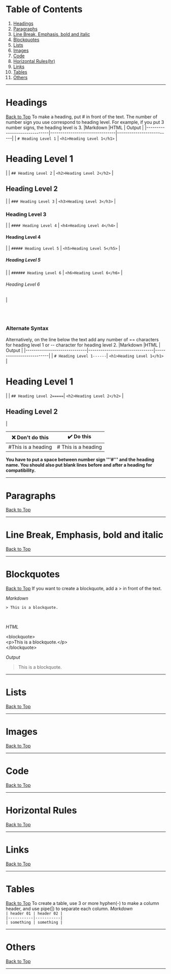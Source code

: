 # Table of Contents <a id="top"></a>
1. [Headings](#headings)
2. [Paragraphs](#paragraphs)
3. [Line Break, Emphasis, bold and italic](#LbEBI)
4. [Blockquotes](#blockquotes)
5. [Lists](#lists)
6. [Images](#images)
7. [Code](#code)
8. [Horizontal Rules(hr)](#hr)
9. [Links](#links)
10. [Tables](#tables)
11. [Others](#others)

*****

# Headings <a id="headings"></a>
[Back to Top](#top)
To make a heading, put # in front of the text. The number of number sign you use correspond to heading level. For example, if you put 3 number signs, the heading level is 3.
|Markdown                      |HTML                            | Output                   |
|------------------------------|--------------------------------|--------------------------|
| ```# Heading Level 1```      | ```<h1>Heading Level 1</h1>``` | <h1>Heading Level 1</h1> |
| ```## Heading Level 2```     | ```<h2>Heading Level 2</h2>``` | <h2>Heading Level 2</h2> |
| ```### Heading Level 3```    | ```<h3>Heading Level 3</h3>``` | <h3>Heading Level 3</h3> |
| ```#### Heading Level 4```   | ```<h4>Heading Level 4</h4>``` | <h4>Heading Level 4</h4> |
| ```##### Heading Level 5```  | ```<h5>Heading Level 5</h5>``` | <h5>Heading Level 5</h5> | 
| ```###### Heading Level 6``` | ```<h6>Heading Level 6</h6>``` | <h6>Heading Level 6</h6> |

<br><br>

### Alternate Syntax
Alternatively, on the line below the text add any number of == characters for heading level 1 or -- character for heading level 2.
|Markdown                      |HTML                            | Output                   |
|------------------------------|--------------------------------|--------------------------|
| ```# Heading Level 1------```| ```<h1>Heading Level 1</h1>``` | <h1>Heading Level 1</h1> |
| ```## Heading Level 2=====```| ```<h2>Heading Level 2</h2>``` | <h2>Heading Level 2</h2> |


| :x: Don't do this        | :heavy_check_mark: Do this|
|--------------------------|---------------------------|
|    #This is a heading    | # This is a heading       |

**You have to put a space between number sign '''#''' and the heading name. You should also put blank lines before and after a heading for compatibility.**

*****

# Paragraphs <a id="paragraphs"></a>
[Back to Top](#top)

*****

# Line Break, Emphasis, bold and italic <a id="LbEBI"></a>
[Back to Top](#top)

*****

# Blockquotes <a id="Blockquotes"></a>
[Back to Top](#top)
If you want to create a blockquote, add a > in front of the text.

*Markdown*

`> This is a blockquote.`

<br>

*HTML*

&lt;blockquote&gt;<br>
   &lt;p&gt;This is a blockquote.&lt;/p&gt;<br>
&lt;/blockquote&gt;
<br>

*Output*
  > This is a blockquote.
*****

# Lists <a id="lists"></a>
[Back to Top](#top)

*****

# Images <a id="images"></a>
[Back to Top](#top)
*****

# Code <a id="code"></a>
[Back to Top](#top)

*****

# Horizontal Rules <a id="hr"></a>
[Back to Top](#top)

*****

# Links <a id="links"></a>
[Back to Top](#top)

*****

# Tables <a id="tables"></a>
[Back to Top](#top)
To create a table, use 3 or more hyphen(-) to make a column header, and use pipe(|) to separate each column.
*Markdown* <br>
`| header 01 | header 02 |`<br>
`|-----------|-----------|`<br>
`| something | something |`<br>


*****

# Others <a id="others"></a>
[Back to Top](#top)

*****
